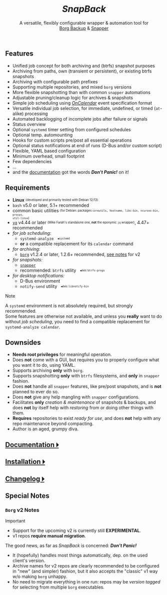 <br/>
<h1 align="center"><em>SnapBack</em></h1>
<p align="center">
A versatile, flexibly configurable wrapper & automation tool for<br/>
<a href="https://www.borgbackup.org/">Borg Backup</a> &
<a href="https://github.com/openSUSE/snapper">Snapper</a>
</p>
<br/>

## Features
- Unified job concept for both archiving and (btrfs) snapshot purposes
- Archiving from paths, own (transient or persistent), or existing btrfs snapshots
- Archiving with configurable path prefixes
- Supporting multiple repositories, and mixed `borg` versions
- More flexible snapshotting than with common `snapper` automations
- Adjustable pruning/cleanup logic for archives & snapshots
- Simple job scheduling using *[OnCalendar](https://www.freedesktop.org/software/systemd/man/252/systemd.time.html)* event specification format
- Versatile individual job selection, for immediate, undefined, or timed (`at`-alike) processing
- Automated backlogging of incomplete jobs after failure or signals
- Status overview
- Optional `systemd` timer setting from configured schedules
- Optional temp. automounting
- Hooks for custom scripts pre/post all essential operations
- Optional status notifications at end of runs (D-Bus and/or custom script)
- Flexible, YAML based configuration
- Minimum overhead, small footprint
- Few dependencies
- ...
- and the [documentation](docs) got the words ***Don't Panic!*** on it!

## Requirements
- **Linux** <sub><sup>(developed and primarily tested with Debian 12/13)</sup></sub>
- `bash` v5.0 or later, 5.1+ recommended
- common basic utilities <sub><sup>(for Debian: packages <code>coreutils, hostname, libc-bin, ncurses-bin, procps, util-linux</code>)</sup></sub>
- [`yq`](https://github.com/mikefarah/yq/) v4.44 or later <sub><sup>(Mike Farah's standalone one, <b>not</b> the eponymic <code>jq</code> wrapper)</sup></sub>, 4.47+ recommended
- *for job scheduling:*
  - `systemd-analyze` &nbsp;&nbsp;<sub><sup><code>◀systemd</code></sup></sub>
  - **or** a compatible replacement for its `calendar` command
- *for archiving*:
  - [`borg`](https://www.borgbackup.org/) v1.2.4 or later, 1.2.6+ recommended, [see notes](#borg-v2-notes) for v2
- *for snapshots:*
  - [`snapper`](https://github.com/openSUSE/snapper)
  - recommended: `btrfs` utility &nbsp;&nbsp;<sub><sup><code>◀deb:btrfs-progs</code></sup></sub>
- *for desktop notifications:*
  - D-Bus environment
  - `notify-send` utility &nbsp;&nbsp;<sub><sup><code>◀deb:libnotify-bin</code></sup></sub>

>[!NOTE]
>A `systemd` environment is not absolutely required, but strongly recommended.  
>Some features are otherwise not available, and unless you **really** want to do without *job scheduling*,
you need to find a compatible replacement for `systemd-analyze calendar`.

## Downsides
- **Needs root privileges** for meaningful operation.
- Does **not** come with a GUI, but requires you to properly configure what you want it to do, using YAML.
- Supports archiving **only** with `borg`.
- Supports snapshotting **only** with `btrfs` filesystems, and **only** in `snapper` fashion.
- Does **not** handle all `snapper` features, like pre/post snapshots, and is **not** planned to ever do so.
- Does **not** give any help mangling with `snapper` configurations.
- Facilitates **only** *creation & maintenance* of snapshots & backups, and does **not** by itself help with *restoring* from or doing other things with them.
- **Requires** repositories to exist *ready for use*, and does **not** help with any repo maintenance beyond compacting.
- Author is an aged, grumpy diva.

## [Documentation 🞂](docs)

## [Installation 🞂](docs/INSTALL.md)

## [Changelog 🞂](docs/CHANGELOG.md)

## Special Notes

### `Borg` v2 Notes

>[!IMPORTANT]
>- Support for the upcoming v2 is currently still **EXPERIMENTAL**.
>- v1 repos **require manual migration**.

The good news, as far as *SnapBack* is concerned: ***Don't Panic!***

- It (hopefully) handles most things automatically, dep. on the used client's version.
- Archive names for v2 repos are clearly recommended to be configured in "new" (and simpler) fashion, but it also accepts
the "classic" v1 way w/o making `borg` unhappy.
- No need to migrate everything in one run: repos may be *version tagged* for selecting from multiple `borg` executables.

